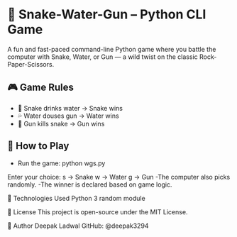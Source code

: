 # 🐍 Snake-Water-Gun – Python CLI Game

A fun and fast-paced command-line Python game where you battle the computer with Snake, Water, or Gun — a wild twist on the classic Rock-Paper-Scissors.



## 🎮 Game Rules
- 🐍 Snake drinks water → Snake wins
- 💦 Water douses gun → Water wins
- 🔫 Gun kills snake → Gun wins



## 📌 How to Play
- Run the game:
   python wgs.py



Enter your choice:
s → Snake
w → Water
g → Gun
-The computer also picks randomly.
-The winner is declared based on game logic.



🔧 Technologies Used
Python 3
random module



📄 License
This project is open-source under the MIT License.



👤 Author
Deepak Ladwal
GitHub: @deepak3294
